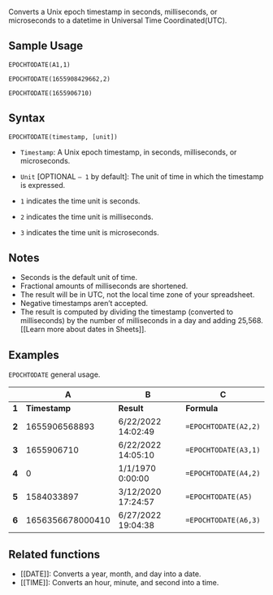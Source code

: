 Converts a Unix epoch timestamp in seconds, milliseconds, or microseconds to a datetime in Universal Time Coordinated(UTC).

Sample Usage
------------

`EPOCHTODATE(A1,1)`

`EPOCHTODATE(1655908429662,2)`

`EPOCHTODATE(1655906710)`

Syntax
------

`EPOCHTODATE(timestamp, [unit])`

* `Timestamp`: A Unix epoch timestamp, in seconds, milliseconds, or microseconds.
* `Unit` [OPTIONAL `– 1` by default]: The unit of time in which the timestamp is expressed.

* `1` indicates the time unit is seconds.
* `2` indicates the time unit is milliseconds.
* `3` indicates the time unit is microseconds.

Notes
-----

* Seconds is the default unit of time.
* Fractional amounts of milliseconds are shortened.
* The result will be in UTC, not the local time zone of your spreadsheet.
* Negative timestamps aren’t accepted.
* The result is computed by dividing the timestamp (converted to milliseconds) by the number of milliseconds in a day and adding 25,568. [[Learn more about dates in Sheets]].

Examples
--------

`EPOCHTODATE` general usage.

|  | **A** | **B** | **C** |
| --- | --- | --- | --- |
| **1** | **Timestamp** | **Result** | **Formula** |
| **2** | 1655906568893 | 6/22/2022 14:02:49 | `=EPOCHTODATE(A2,2)` |
| **3** | 1655906710 | 6/22/2022 14:05:10 | `=EPOCHTODATE(A3,1)` |
| **4** | 0 | 1/1/1970 0:00:00 | `=EPOCHTODATE(A4,2)` |
| **5** | 1584033897 | 3/12/2020 17:24:57 | `=EPOCHTODATE(A5)` |
| **6** | 1656356678000410 | 6/27/2022 19:04:38 | `=EPOCHTODATE(A6,3)` |

Related functions
-----------------

* [[DATE]]: Converts a year, month, and day into a date.
* [[TIME]]: Converts an hour, minute, and second into a time.